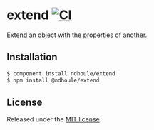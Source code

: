 # extend [![CI][ci-badge]][ci-link]

Extend an object with the properties of another.

## Installation

```sh
$ component install ndhoule/extend
$ npm install @ndhoule/extend
```

## License

Released under the [MIT license](LICENSE.md).

[ci-link]: https://travis-ci.org/ndhoule/extend
[ci-badge]: https://travis-ci.org/ndhoule/extend.svg?branch=master
